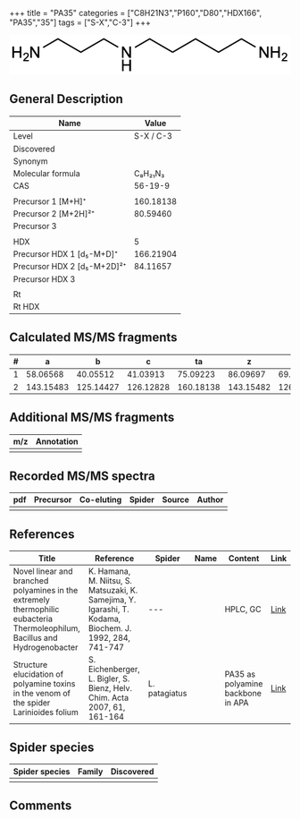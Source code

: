 +++
title = "PA35"
categories = ["C8H21N3","P160","D80","HDX166",
"PA35","35"]
tags = ["S-X","C-3"]
+++

![](/img/PA35.png)

## General Description

| Name                        | Value     |
|-----------------------------|-----------|
| Level                       | S-X / C-3         |
| Discovered                  |           |
| Synonym                     |           |
| Molecular formula           | C₈H₂₁N₃   |
| CAS                         | 56-19-9   |
|                             |           |
| Precursor 1 [M+H]⁺          | 160.18138 |
| Precursor 2 [M+2H]²⁺        | 80.59460  |
| Precursor 3                 |           |
|                             |           |
| HDX                         | 5         |
| Precursor HDX 1 [d₅-M+D]⁺   | 166.21904 |
| Precursor HDX 2 [d₅-M+2D]²⁺ | 84.11657  |
| Precursor HDX 3             |           |
|                             |           |
| Rt                          |           |
| Rt HDX                      |           |

## Calculated MS/MS fragments

| # | a         | b         | c         | ta        | z         | y         | tz        |
|---|-----------|-----------|-----------|-----------|-----------|-----------|-----------|
| 1 | 58.06568  | 40.05512  | 41.03913  | 75.09223  | 86.09697  | 69.07042  | 103.12352 |
| 2 | 143.15483 | 125.14427 | 126.12828 | 160.18138 | 143.15482 | 126.12827 | 160.18137 |

## Additional MS/MS fragments

| m/z | Annotation |
|-----|------------|
|     |            |

## Recorded MS/MS spectra

| pdf | Precursor | Co-eluting | Spider | Source | Author |
|-----|-----------|------------|--------|--------|--------|
|     |           |            |        |        |        |

## References

| Title                                                                                                                       | Reference                                                                                               | Spider        | Name | Content                           | Link                                              |
|-----------------------------------------------------------------------------------------------------------------------------|---------------------------------------------------------------------------------------------------------|---------------|------|-----------------------------------|---------------------------------------------------|
| Novel linear and branched polyamines in the extremely thermophilic eubacteria Thermoleophilum, Bacillus and Hydrogenobacter | K. Hamana, M. Niitsu, S. Matsuzaki, K. Samejima, Y. Igarashi, T. Kodama, Biochem. J. 1992, 284, 741-747 | ---           |      | HPLC, GC                          | [Link](http://www.biochemj.org/content/284/3/741) |
| Structure elucidation of polyamine toxins in the venom of the spider Larinioides folium                                     | S. Eichenberger, L. Bigler, S. Bienz, Helv. Chim. Acta 2007, 61, 161-164                                | L. patagiatus |      | PA35 as polyamine backbone in APA | [Link](https://doi.org/10.2533/chimia.2007.161)   |

## Spider species

| Spider species | Family | Discovered |
|----------------|--------|------------|
|                |        |            |

## Comments
